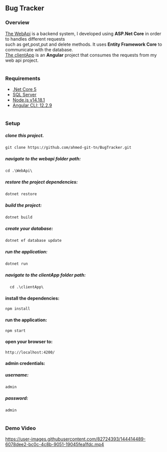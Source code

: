 ## Bug Tracker  

### Overview
[The WebApi](https://github.com/ahmed-git-tn/BugTracker/tree/main/WebApi)  is a backend system, I developed using **ASP.Net Core**  in order to handles different requests   
such as get,post,put and delete methods. It uses **Entity Framework Core** to communicate with the database.  
[The clientApp](https://github.com/ahmed-git-tn/BugTracker/tree/main/clientApp) is an **Angular** project that consumes the requests from my web api project.  
#
### Requirements
- [.Net Core 5](https://dotnet.microsoft.com/download/dotnet/5.0)
- [SQL Server](https://www.microsoft.com/en-us/sql-server/sql-server-downloads?rtc=1)  
- [Node.js  v14.18.1](https://nodejs.org/en/download/)
- [Angular CLI: 12.2.9](https://angular.io/guide/setup-local#install-the-angular-cli)

#
### Setup
##### clone this project.  
````
git clone https://github.com/ahmed-git-tn/BugTracker.git
````
##### navigate to the webapi folder path:
````
cd .\WebApi\
````


##### restore the project dependencies:
````
dotnet restore 
````  
##### build the project:
````
dotnet build
````  
##### create your database: 
````
dotnet ef database update
````
##### run the application:
````
dotnet run 
````

##### navigate to the clientApp folder path:  
````
  cd .\clientApp\ 
````
  
#### install the dependencies: 
````
npm install 
````  
#### run the application:
````
npm start 
```` 
#### open your browser to:
````
http://localhost:4200/
````
  
#### admin credentials:

##### username:  
````
admin  
````
##### password:
````
admin 
````

#

### Demo Video 

https://user-images.githubusercontent.com/82724393/144414489-6078dee2-bc0c-4c8b-9051-19045fea1fdc.mp4
